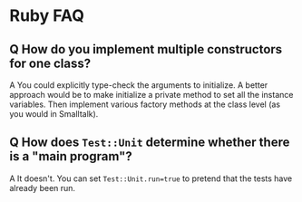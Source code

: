 # Ruby FAQ

## Q How do you implement multiple constructors for one class?
A You could explicitly type-check the arguments to initialize.
A better approach would be to make initialize a private method to set all the instance variables. Then implement various factory methods at the class level (as you would in Smalltalk).

## Q How does `Test::Unit` determine whether there is a "main program"?
A It doesn't.  You can set `Test::Unit.run=true` to pretend that the tests have already been run.
